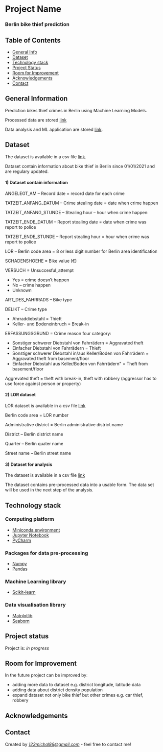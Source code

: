 # Project Name
### Berlin bike thief prediction

## Table of Contents
* [General Info](#general-information)
* [Dataset](#dataset)
* [Technology stack](#technology_stack)
* [Project Status](#project-status)
* [Room for Improvement](#room-for-improvement)
* [Acknowledgements](#acknowledgements)
* [Contact](#contact)
<!-- * [License](#license) -->


## General Information
Prediction bikes thief crimes in Berlin using Machine Learning Models.

Processed data are stored [link](https://github.com/MSI17819/Berlin_bike_theft_prediction/blob/main/Berlin_bike_thief_data_preprocessing.ipynb)

Data analysis and ML application are stored [link](https://github.com/MSI17819/Berlin_bike_theft_prediction/blob/main/Berlin_bike_thief_analysis_and_prediction.ipynb).

## Dataset
The dataset is available in a csv file [link](https://daten.berlin.de/datensaetze/fahrraddiebstahl-berlin).

Dataset contain information about bike thief in Berlin since 01/01/2021 and are regulary updated.


#### 1) Dataset contain information


ANGELEGT_AM – Record date = record date for each crime

TATZEIT_ANFANG_DATUM – Crime stealing date = date when crime happen

TATZEIT_ANFANG_STUNDE – Stealing hour – hour when crime happen

TATZEIT_ENDE_DATUM – Report stealing date = date when crime was report to police

TATZEIT_ENDE_STUNDE – Report stealing hour = hour when crime was report to police

LOR – Berlin code area = 8 or less digit number for Berlin area identification

SCHADENSHOEHE  = Bike value (€)

VERSUCH  = Unsuccesful_attempt
- Yes = crime doesn’t happen
- No – crime happen
- Unknown

ART_DES_FAHRRADS – Bike type

DELIKT – Crime type 
- Ahrraddiebstahl = Thieft
- Keller- und Bodeneinbruch = Break-in

ERFASSUNGSGRUND = Crime reason four category:
- Sonstiger schwerer Diebstahl von Fahrrädern = Aggravated theft
- Einfacher Diebstahl von Fahrrädern = Thieft
- Sonstiger schwerer Diebstahl in/aus Keller/Boden von Fahrrädern  =  Aggravated theft from basement/floor
- Einfacher Diebstahl aus Keller/Boden von Fahrrädern" = Theft from basement/floor

Aggrevated theft = theft with break-in, theft with robbery (aggressor has to use force against person or property)


#### 2) LOR dataset


LOR dataset is available in a csv file [link](https://github.com/MSI17819/Berlin_bike_theft_prediction/blob/main/Berlin_LOR_code.csv)

Berlin code area = LOR number

Administrative district = Berlin administrative district name

District – Berlin district name

Quarter – Berlin quater name

Street name – Berlin street name

#### 3) Dataset for analysis


The dataset is available in a csv file [link](https://github.com/MSI17819/Berlin_bike_theft_prediction/blob/main/Berlin_bike_thief_file_for_analysis.csv)

The dataset contains pre-processed data into a usable form.
The data set will be used in the next step of the analysis.

## Technology stack


### Computing platform


- [Miniconda environment](https://docs.conda.io/en/latest/miniconda.html)
- [Jupyter Notebook](https://jupyter.org/)
- [PyCharm](https://www.jetbrains.com/pycharm/)

### Packages for data pre-processing


- [Numpy](https://numpy.org/)
- [Pandas](https://numpy.org/)

### Machine Learning library


- [Scikit-learn](https://scikit-learn.org/stable/)

### Data visualisation library


- [Matplotlib](https://matplotlib.org/)
- [Seaborn](https://seaborn.pydata.org/)

## Project status

Project is: *in progress*

## Room for Improvement


In the future project can be improved by:
- adding more data to dataset e.g. district longitude, latitude data
- adding data about district density population
- expand dataset not only bike thief but other crimes e.g. car thief, robbery

## Acknowledgements


## Contact


Created by *123michal86@gmail.com* - feel free to contact me!
